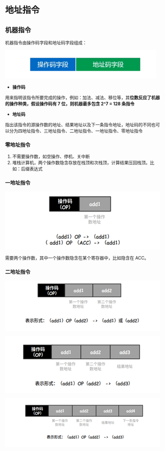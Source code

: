 # 地址指令

## 机器指令

机器指令由操作码字段和地址码字段组成：

![](../.gitbook/assets/zhi-ling-xi-tong-1.png)

* **操作码**

用来指明该指令所要完成的操作，例如：加法、减法、移位等，其**位数反应了机器的操作种类，假设操作码有 7 位，则机器最多包含 2^7 = 128 条指令**

* **地址码**

指出该指令的源操作数的地址、结果地址以及下一条指令地址，地址码的不同也可以分为四地址指令、三地址指令、二地址指令、一地址指令、零地址指令

### 零地址指令

1. 不需要操作数，如空操作、停机、关中断
2. 堆栈计算机，两个操作数隐含存放在栈顶和次栈顶，计算结果压回栈顶。比如：后缀表达式

### 一地址指令

![](../.gitbook/assets/zhi-ling-xi-tong-yi-di-zhi-zhi-ling-.png)

需要两个操作数，其中一个操作数隐含在某个寄存器中，比如隐含在 ACC。

### 二地址指令

![](../.gitbook/assets/zhi-ling-xi-tong-er-di-zhi-zhi-ling-.png)

![](../.gitbook/assets/zhi-ling-xi-tong-san-di-zhi-zhi-ling-.png)

![](../.gitbook/assets/zhi-ling-xi-tong-si-di-zhi-zhi-ling-.png)

